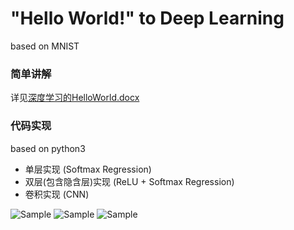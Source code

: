 # "Hello World!" to Deep Learning
based on MNIST
### 简单讲解
详见[深度学习的HelloWorld.docx](https://github.com/JackieZhai/Hello-World-to-Deep-Learning/blob/master/%E6%B7%B1%E5%BA%A6%E5%AD%A6%E4%B9%A0%E7%9A%84HelloWorld.docx)
### 代码实现
based on python3
- 单层实现 (Softmax Regression)
- 双层(包含隐含层)实现 (ReLU + Softmax Regression)
- 卷积实现 (CNN)

![Sample](https://github.com/JackieZhai/Hello-World-to-Deep-Learning/blob/master/Image1.jpg)
![Sample](https://github.com/JackieZhai/Hello-World-to-Deep-Learning/blob/master/Image2.jpg)
![Sample](https://github.com/JackieZhai/Hello-World-to-Deep-Learning/blob/master/Image3.jpg)
